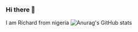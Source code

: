 ### Hi there 👋
I am Richard from nigeria 
![Anurag's GitHub stats](https://github-readme-stats.vercel.app/api?username=Richard-Emmanuel&show_icons=true&theme=radical)
<!--

**Richard-Emmanuel/Richard-Emmanuel** is a ✨ _special_ ✨ repository because its `README.md` (this file) appears on your GitHub profile.

Here are some ideas to get you started:

- 🔭 I’m currently working on ...
- 🌱 I’m currently learning ...
- 👯 I’m looking to collaborate on ...
- 🤔 I’m looking for help with ...
- 💬 Ask me about ...
- 📫 How to reach me: ...
- 😄 Pronouns: ...
- ⚡ Fun fact: ...
-->
